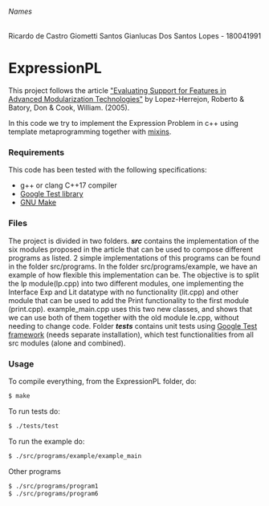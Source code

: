 ###### Names
Ricardo de Castro Giometti Santos
Gianlucas Dos Santos Lopes - 180041991

# ExpressionPL
This project follows the article ["Evaluating Support for Features in Advanced Modularization Technologies"](https://www.researchgate.net/publication/221496303_Evaluating_Support_for_Features_in_Advanced_Modularization_Technologies) by Lopez-Herrejon, Roberto & Batory, Don & Cook, William. (2005).

In this code we try to implement the Expression Problem in c++ using template metaprogramming together with [mixins](http://www.thinkbottomup.com.au/site/blog/C%20%20_Mixins_-_Reuse_through_inheritance_is_good).

### Requirements
This code has been tested with the following specifications:
  - g++ or clang C++17 compiler
  - [Google Test library](https://github.com/google/googletest)
  - [GNU Make](https://www.gnu.org/software/make/)

### Files
The project is divided in two folders. ***src*** contains the implementation of the six modules proposed in the article that can be used to compose different programs as listed. 2 simple implementations of this programs can be found in the folder src/programs.
In the folder src/programs/example, we have an example of how flexible this implementation can be. The objective is to split the lp module(lp.cpp) into two different modules, one implementing the Interface Exp and Lit datatype with no functionality (lit.cpp) and other module that can be used to add the Print functionality to the first module (print.cpp). example_main.cpp uses this two new classes, and shows that we can use both of them together with the old module le.cpp, without needing to change code.
Folder ***tests*** contains unit tests using [Google Test framework](https://github.com/google/googletest) (needs separate installation), which test functionalities from all src modules (alone and combined).

### Usage
To compile everything, from the ExpressionPL folder, do:
```sh
$ make
```

To run tests do:
```sh
$ ./tests/test
```

To run the example do:
```sh
$ ./src/programs/example/example_main
```

Other programs
```sh
$ ./src/programs/program1
$ ./src/programs/program6
```